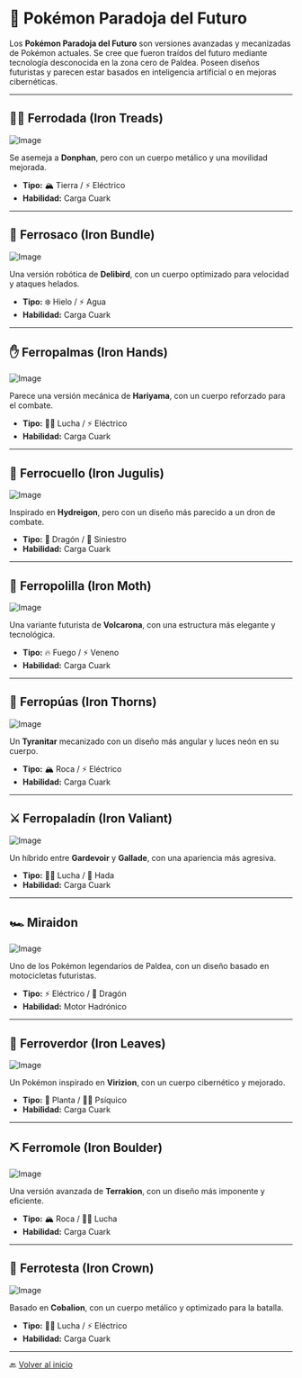 # 🤖 Pokémon Paradoja del Futuro  

Los **Pokémon Paradoja del Futuro** son versiones avanzadas y mecanizadas de Pokémon actuales. Se cree que fueron traídos del futuro mediante tecnología desconocida en la zona cero de Paldea. Poseen diseños futuristas y parecen estar basados en inteligencia artificial o en mejoras cibernéticas.  

---

## 🚴‍♂️ Ferrodada (Iron Treads)  

![Image](https://github.com/user-attachments/assets/88306ee1-a017-4aa1-971b-a2b0db42f1f6)

Se asemeja a **Donphan**, pero con un cuerpo metálico y una movilidad mejorada.  

- **Tipo:** 🏔️ Tierra / ⚡ Eléctrico  
- **Habilidad:** Carga Cuark  

---

## 🧊 Ferrosaco (Iron Bundle)  

![Image](https://github.com/user-attachments/assets/0cccccd9-fe7b-4759-86c6-4e35b9722815)

Una versión robótica de **Delibird**, con un cuerpo optimizado para velocidad y ataques helados.  

- **Tipo:** ❄️ Hielo / ⚡ Agua  
- **Habilidad:** Carga Cuark  

---

## ✋ Ferropalmas (Iron Hands)  

![Image](https://github.com/user-attachments/assets/e23ba0d8-aa55-44c4-9c6e-68dd174ca21a)

Parece una versión mecánica de **Hariyama**, con un cuerpo reforzado para el combate.  

- **Tipo:** 🏋️‍♂️ Lucha / ⚡ Eléctrico  
- **Habilidad:** Carga Cuark  

---

## 🦕 Ferrocuello (Iron Jugulis)  

![Image](https://github.com/user-attachments/assets/e9c48579-2597-4e1b-93f6-17a19ff66b15)

Inspirado en **Hydreigon**, pero con un diseño más parecido a un dron de combate.  

- **Tipo:** 🐉 Dragón / 👻 Siniestro  
- **Habilidad:** Carga Cuark  

---

## 🦋 Ferropolilla (Iron Moth)  

![Image](https://github.com/user-attachments/assets/9bb48bda-5042-4342-8e5f-f5d137d123e5)

Una variante futurista de **Volcarona**, con una estructura más elegante y tecnológica.  

- **Tipo:** 🔥 Fuego / ⚡ Veneno  
- **Habilidad:** Carga Cuark  

---

## 🦔 Ferropúas (Iron Thorns)  

![Image](https://github.com/user-attachments/assets/64e419af-d1bf-4110-8449-dfb4946a1549)

Un **Tyranitar** mecanizado con un diseño más angular y luces neón en su cuerpo.  

- **Tipo:** 🏔️ Roca / ⚡ Eléctrico  
- **Habilidad:** Carga Cuark  

---

## ⚔️ Ferropaladín (Iron Valiant)  

![Image](https://github.com/user-attachments/assets/d74cf147-96d9-4c21-b079-58c5bbe9ca16)

Un híbrido entre **Gardevoir** y **Gallade**, con una apariencia más agresiva.  

- **Tipo:** 🏋️‍♂️ Lucha / 🧚 Hada  
- **Habilidad:** Carga Cuark  

---

## 🏎️ Miraidon  

![Image](https://github.com/user-attachments/assets/4a130ca8-c56d-4eb5-851b-f11cbcdff96d)

Uno de los Pokémon legendarios de Paldea, con un diseño basado en motocicletas futuristas.  

- **Tipo:** ⚡ Eléctrico / 🐉 Dragón  
- **Habilidad:** Motor Hadrónico  

---

## 🍃 Ferroverdor (Iron Leaves)  

![Image](https://github.com/user-attachments/assets/4a64ac04-08d2-4993-9431-45b43e25cf30)

Un Pokémon inspirado en **Virizion**, con un cuerpo cibernético y mejorado.  

- **Tipo:** 🌿 Planta / 🏋️‍♂️ Psíquico  
- **Habilidad:** Carga Cuark  

---

## ⛏️ Ferromole (Iron Boulder)  

![Image](https://github.com/user-attachments/assets/c5506148-c2c5-4378-8f76-74445fd8c919)

Una versión avanzada de **Terrakion**, con un diseño más imponente y eficiente.  

- **Tipo:** 🏔️ Roca / 🏋️‍♂️ Lucha  
- **Habilidad:** Carga Cuark  

---

## 🦾 Ferrotesta (Iron Crown)  

![Image](https://github.com/user-attachments/assets/1e8ca5a7-c9e2-432e-bee6-9dd899108c57)

Basado en **Cobalion**, con un cuerpo metálico y optimizado para la batalla.  

- **Tipo:** 🏋️‍♂️ Lucha / ⚡ Eléctrico  
- **Habilidad:** Carga Cuark  

---

🔙 [Volver al inicio](https://mvillegasuc.github.io/Proyecto_CS/VENCES/)

